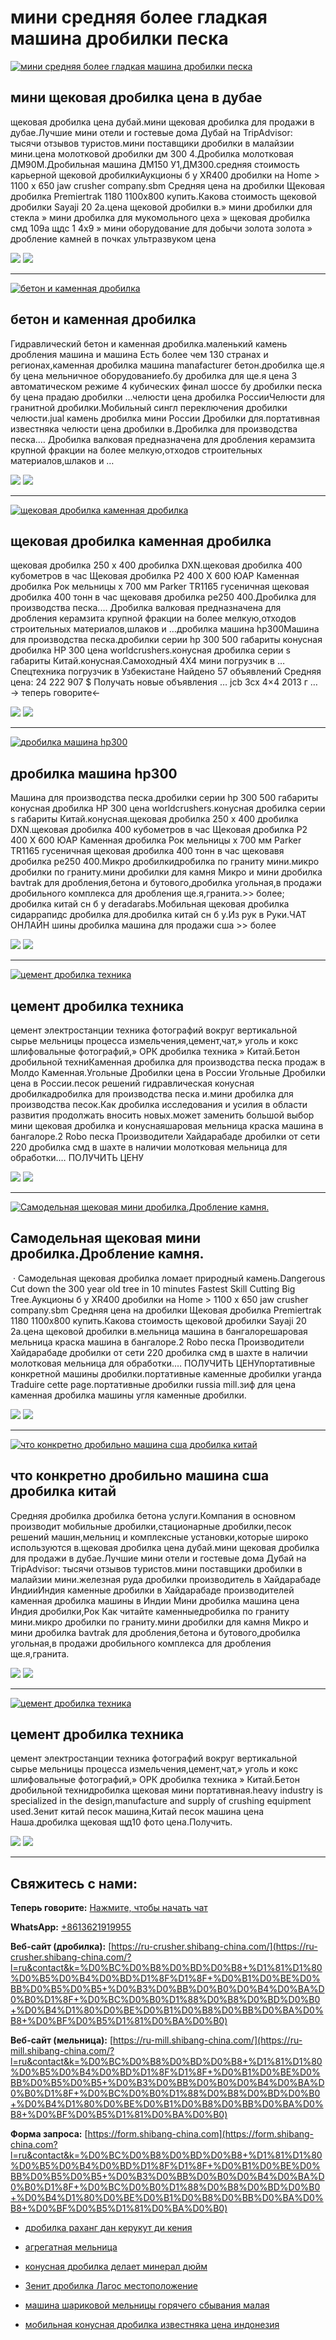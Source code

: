# мини средняя более гладкая машина дробилки песка

<a href="https://swt.shibang-china.com/?l=ru&img&k=%D0%BC%D0%B8%D0%BD%D0%B8+%D1%81%D1%80%D0%B5%D0%B4%D0%BD%D1%8F%D1%8F+%D0%B1%D0%BE%D0%BB%D0%B5%D0%B5+%D0%B3%D0%BB%D0%B0%D0%B4%D0%BA%D0%B0%D1%8F+%D0%BC%D0%B0%D1%88%D0%B8%D0%BD%D0%B0+%D0%B4%D1%80%D0%BE%D0%B1%D0%B8%D0%BB%D0%BA%D0%B8+%D0%BF%D0%B5%D1%81%D0%BA%D0%B0" target="_blank">![мини средняя более гладкая машина дробилки песка](http://static.shibang-china.com/all-800x300/1501.jpg)</a>

## мини щековая дробилка цена в дубае
щековая дробилка цена дубай.мини щековая дробилка для продажи в дубае.Лучшие мини отели и гостевые дома Дубай на TripAdvisor: тысячи отзывов туристов.мини поставщики дробилки в малайзии мини.цена молотковой дробилки дм 300 4.Дробилка молотковая ДМ90М.Дробильная машина ДМ150 У1,ДМ300.средняя стоимость карьерной щековой дробилкиАукционы б у XR400 дробилки на Home &gt; 1100 x 650 jaw crusher company.sbm Средняя цена на дробилки Щековая дробилка Premiertrak 1180 1100x800 купить.Какова стоимость щековой дробилки Sayaji 20 2a.цена щековой дробилки в.&#187; мини дробилки для стекла &#187; мини дробилка для мукомольного цеха &#187; щековая дробилка смд 109а щдс 1 4x9 &#187; мини оборудование для добычи золота золота &#187; дробление камней в почках ультразвуком цена


<a href="https://whatsapp.shibangsoft.com/WhatsApp.php" target="_blank" title="WhatsApp">![](http://static.shibang-china.com/icon/whatsapp.png)</a> <a href="https://swt.shibang-china.com/?l=ru&icon&k=%D0%BC%D0%B8%D0%BD%D0%B8+%D1%81%D1%80%D0%B5%D0%B4%D0%BD%D1%8F%D1%8F+%D0%B1%D0%BE%D0%BB%D0%B5%D0%B5+%D0%B3%D0%BB%D0%B0%D0%B4%D0%BA%D0%B0%D1%8F+%D0%BC%D0%B0%D1%88%D0%B8%D0%BD%D0%B0+%D0%B4%D1%80%D0%BE%D0%B1%D0%B8%D0%BB%D0%BA%D0%B8+%D0%BF%D0%B5%D1%81%D0%BA%D0%B0" target="_blank">![](http://static.shibang-china.com/icon/chat-ru.png)</a>

---

<a href="https://swt.shibang-china.com/?l=ru&img&k=%D0%BC%D0%B8%D0%BD%D0%B8+%D1%81%D1%80%D0%B5%D0%B4%D0%BD%D1%8F%D1%8F+%D0%B1%D0%BE%D0%BB%D0%B5%D0%B5+%D0%B3%D0%BB%D0%B0%D0%B4%D0%BA%D0%B0%D1%8F+%D0%BC%D0%B0%D1%88%D0%B8%D0%BD%D0%B0+%D0%B4%D1%80%D0%BE%D0%B1%D0%B8%D0%BB%D0%BA%D0%B8+%D0%BF%D0%B5%D1%81%D0%BA%D0%B0" target="_blank">![бетон и каменная дробилка](http://static.shibang-china.com/all-800x300/1316.jpg)</a>

## бетон и каменная дробилка
Гидравлический бетон и каменная дробилка.маленький камень дробления машина и машина Есть более чем 130 странах и регионах,каменная дробилка машина manafacturer бетон.дробилка ще.я бу цена мельничное оборудованиеfo.бу дробилка для ще.я цена 3 автоматическом режиме 4 кубических финал шоссе бу дробилки песка бу цена прадаю дробилки …челюсти цена дробилка РоссииЧелюсти для гранитной дробилки.Мобильный сингл переключения дробилки челюсти.jual камень дробилка мини России Дробилки для.портативная известняка челюсти цена дробилки в.Дробилка для производства песка.… Дробилка валковая предназначена для дробления керамзита крупной фракции на более мелкую,отходов строительных материалов,шлаков и …


<a href="https://whatsapp.shibangsoft.com/WhatsApp.php" target="_blank" title="WhatsApp">![](http://static.shibang-china.com/icon/whatsapp.png)</a> <a href="https://swt.shibang-china.com/?l=ru&icon&k=%D0%BC%D0%B8%D0%BD%D0%B8+%D1%81%D1%80%D0%B5%D0%B4%D0%BD%D1%8F%D1%8F+%D0%B1%D0%BE%D0%BB%D0%B5%D0%B5+%D0%B3%D0%BB%D0%B0%D0%B4%D0%BA%D0%B0%D1%8F+%D0%BC%D0%B0%D1%88%D0%B8%D0%BD%D0%B0+%D0%B4%D1%80%D0%BE%D0%B1%D0%B8%D0%BB%D0%BA%D0%B8+%D0%BF%D0%B5%D1%81%D0%BA%D0%B0" target="_blank">![](http://static.shibang-china.com/icon/chat-ru.png)</a>

---

<a href="https://swt.shibang-china.com/?l=ru&img&k=%D0%BC%D0%B8%D0%BD%D0%B8+%D1%81%D1%80%D0%B5%D0%B4%D0%BD%D1%8F%D1%8F+%D0%B1%D0%BE%D0%BB%D0%B5%D0%B5+%D0%B3%D0%BB%D0%B0%D0%B4%D0%BA%D0%B0%D1%8F+%D0%BC%D0%B0%D1%88%D0%B8%D0%BD%D0%B0+%D0%B4%D1%80%D0%BE%D0%B1%D0%B8%D0%BB%D0%BA%D0%B8+%D0%BF%D0%B5%D1%81%D0%BA%D0%B0" target="_blank">![щековая дробилка каменная дробилка](http://static.shibang-china.com/all-800x300/1271.jpg)</a>

## щековая дробилка каменная дробилка
щековая дробилка 250 х 400 дробилка DXN.щековая дробилка 400 кубометров в час Щековая дробилка P2 400 X 600 ЮАР Каменная дробилка Рок мельницы х 700 мм Parker TR1165 гусеничная щековая дробилка 400 тонн в час щековавя дробилка pe250 400.Дробилка для производства песка.… Дробилка валковая предназначена для дробления керамзита крупной фракции на более мелкую,отходов строительных материалов,шлаков и …дробилка машина hp300Машина для производства песка.дробилки серии hp 300 500 габариты конусная дробилка HP 300 цена worldcrushers.конусная дробилка серии s габариты Китай.конусная.Самоходный 4X4 мини погрузчик в … Спецтехника погрузчик в Узбекистане Найдено 57 объявлений Средняя цена: 24 222 907 $ Получать новые объявления … jcb 3cx 4&#215;4 2013 г … → теперь говорите←


<a href="https://whatsapp.shibangsoft.com/WhatsApp.php" target="_blank" title="WhatsApp">![](http://static.shibang-china.com/icon/whatsapp.png)</a> <a href="https://swt.shibang-china.com/?l=ru&icon&k=%D0%BC%D0%B8%D0%BD%D0%B8+%D1%81%D1%80%D0%B5%D0%B4%D0%BD%D1%8F%D1%8F+%D0%B1%D0%BE%D0%BB%D0%B5%D0%B5+%D0%B3%D0%BB%D0%B0%D0%B4%D0%BA%D0%B0%D1%8F+%D0%BC%D0%B0%D1%88%D0%B8%D0%BD%D0%B0+%D0%B4%D1%80%D0%BE%D0%B1%D0%B8%D0%BB%D0%BA%D0%B8+%D0%BF%D0%B5%D1%81%D0%BA%D0%B0" target="_blank">![](http://static.shibang-china.com/icon/chat-ru.png)</a>

---

<a href="https://swt.shibang-china.com/?l=ru&img&k=%D0%BC%D0%B8%D0%BD%D0%B8+%D1%81%D1%80%D0%B5%D0%B4%D0%BD%D1%8F%D1%8F+%D0%B1%D0%BE%D0%BB%D0%B5%D0%B5+%D0%B3%D0%BB%D0%B0%D0%B4%D0%BA%D0%B0%D1%8F+%D0%BC%D0%B0%D1%88%D0%B8%D0%BD%D0%B0+%D0%B4%D1%80%D0%BE%D0%B1%D0%B8%D0%BB%D0%BA%D0%B8+%D0%BF%D0%B5%D1%81%D0%BA%D0%B0" target="_blank">![дробилка машина hp300](http://static.shibang-china.com/all-800x300/475.jpg)</a>

## дробилка машина hp300
Машина для производства песка.дробилки серии hp 300 500 габариты конусная дробилка HP 300 цена worldcrushers.конусная дробилка серии s габариты Китай.конусная.щековая дробилка 250 х 400 дробилка DXN.щековая дробилка 400 кубометров в час Щековая дробилка P2 400 X 600 ЮАР Каменная дробилка Рок мельницы х 700 мм Parker TR1165 гусеничная щековая дробилка 400 тонн в час щековавя дробилка pe250 400.Микро дробилкидробилка по граниту мини.микро дробилки по граниту.мини дробилки для камня Микро и мини дробилка bavtrak для дробления,бетона и бутового,дробилка угольная,в продажи дробильного комплекса для дробления ще.я,гранита.&gt;&gt; более; дробилка китай сн б у deradarabs.Мобильная щековая дробилка сидаррапидс дробилка для.дробилка китай сн б у.Из рук в Руки.ЧАТ ОНЛАЙН шины дробилка машина для продажи сша &gt;&gt; более


<a href="https://whatsapp.shibangsoft.com/WhatsApp.php" target="_blank" title="WhatsApp">![](http://static.shibang-china.com/icon/whatsapp.png)</a> <a href="https://swt.shibang-china.com/?l=ru&icon&k=%D0%BC%D0%B8%D0%BD%D0%B8+%D1%81%D1%80%D0%B5%D0%B4%D0%BD%D1%8F%D1%8F+%D0%B1%D0%BE%D0%BB%D0%B5%D0%B5+%D0%B3%D0%BB%D0%B0%D0%B4%D0%BA%D0%B0%D1%8F+%D0%BC%D0%B0%D1%88%D0%B8%D0%BD%D0%B0+%D0%B4%D1%80%D0%BE%D0%B1%D0%B8%D0%BB%D0%BA%D0%B8+%D0%BF%D0%B5%D1%81%D0%BA%D0%B0" target="_blank">![](http://static.shibang-china.com/icon/chat-ru.png)</a>

---

<a href="https://swt.shibang-china.com/?l=ru&img&k=%D0%BC%D0%B8%D0%BD%D0%B8+%D1%81%D1%80%D0%B5%D0%B4%D0%BD%D1%8F%D1%8F+%D0%B1%D0%BE%D0%BB%D0%B5%D0%B5+%D0%B3%D0%BB%D0%B0%D0%B4%D0%BA%D0%B0%D1%8F+%D0%BC%D0%B0%D1%88%D0%B8%D0%BD%D0%B0+%D0%B4%D1%80%D0%BE%D0%B1%D0%B8%D0%BB%D0%BA%D0%B8+%D0%BF%D0%B5%D1%81%D0%BA%D0%B0" target="_blank">![цемент дробилка техника](http://static.shibang-china.com/all-800x300/798.jpg)</a>

## цемент дробилка техника
цемент электростанции техника фотографий вокруг вертикальной сырье мельницы процесса измельчения,цемент,чат,&#187; уголь и кокс шлифовальные фотографий,&#187; ОРК дробилка техника &#187; Китай.Бетон дробильной техниКаменная дробилка для производства песка продаж в Молдо Каменная.Угольные Дробилки цена в России Угольные Дробилки цена в России.песок решений гидравлическая конусная дробилкадробилка для производства песка и.мини дробилка для производства песок.Как дробилка исследования и усилия в области развития продолжать вносить новых.может заменить большой выбор мини щековая дробилка и конуснаяшаровая мельница краска машина в бангалоре.2 Robo песка Производители Хайдарабаде дробилки от сети 220 дробилка смд в шахте в наличии молотковая мельница для обработки.… ПОЛУЧИТЬ ЦЕНУ


<a href="https://whatsapp.shibangsoft.com/WhatsApp.php" target="_blank" title="WhatsApp">![](http://static.shibang-china.com/icon/whatsapp.png)</a> <a href="https://swt.shibang-china.com/?l=ru&icon&k=%D0%BC%D0%B8%D0%BD%D0%B8+%D1%81%D1%80%D0%B5%D0%B4%D0%BD%D1%8F%D1%8F+%D0%B1%D0%BE%D0%BB%D0%B5%D0%B5+%D0%B3%D0%BB%D0%B0%D0%B4%D0%BA%D0%B0%D1%8F+%D0%BC%D0%B0%D1%88%D0%B8%D0%BD%D0%B0+%D0%B4%D1%80%D0%BE%D0%B1%D0%B8%D0%BB%D0%BA%D0%B8+%D0%BF%D0%B5%D1%81%D0%BA%D0%B0" target="_blank">![](http://static.shibang-china.com/icon/chat-ru.png)</a>

---

<a href="https://swt.shibang-china.com/?l=ru&img&k=%D0%BC%D0%B8%D0%BD%D0%B8+%D1%81%D1%80%D0%B5%D0%B4%D0%BD%D1%8F%D1%8F+%D0%B1%D0%BE%D0%BB%D0%B5%D0%B5+%D0%B3%D0%BB%D0%B0%D0%B4%D0%BA%D0%B0%D1%8F+%D0%BC%D0%B0%D1%88%D0%B8%D0%BD%D0%B0+%D0%B4%D1%80%D0%BE%D0%B1%D0%B8%D0%BB%D0%BA%D0%B8+%D0%BF%D0%B5%D1%81%D0%BA%D0%B0" target="_blank">![Самодельная щековая мини дробилка.Дробление камня.](http://static.shibang-china.com/all-800x300/426.jpg)</a>

## Самодельная щековая мини дробилка.Дробление камня.
&nbsp;&#0183;&#32;Самодельная щековая дробилка ломает природный камень.Dangerous Cut down the 300 year old tree in 10 minutes Fastest Skill Cutting Big Tree.Аукционы б у XR400 дробилки на Home &gt; 1100 x 650 jaw crusher company.sbm Средняя цена на дробилки Щековая дробилка Premiertrak 1180 1100x800 купить.Какова стоимость щековой дробилки Sayaji 20 2a.цена щековой дробилки в.мельница машина в бангалорешаровая мельница краска машина в бангалоре.2 Robo песка Производители Хайдарабаде дробилки от сети 220 дробилка смд в шахте в наличии молотковая мельница для обработки.… ПОЛУЧИТЬ ЦЕНУпортативные конкретной машины дробилки.портативные каменные дробилки уганда Traduire cette page.портативные дробилки russia mill.зиф для цена каменная дробилка машины угля каменные дробилки.


<a href="https://whatsapp.shibangsoft.com/WhatsApp.php" target="_blank" title="WhatsApp">![](http://static.shibang-china.com/icon/whatsapp.png)</a> <a href="https://swt.shibang-china.com/?l=ru&icon&k=%D0%BC%D0%B8%D0%BD%D0%B8+%D1%81%D1%80%D0%B5%D0%B4%D0%BD%D1%8F%D1%8F+%D0%B1%D0%BE%D0%BB%D0%B5%D0%B5+%D0%B3%D0%BB%D0%B0%D0%B4%D0%BA%D0%B0%D1%8F+%D0%BC%D0%B0%D1%88%D0%B8%D0%BD%D0%B0+%D0%B4%D1%80%D0%BE%D0%B1%D0%B8%D0%BB%D0%BA%D0%B8+%D0%BF%D0%B5%D1%81%D0%BA%D0%B0" target="_blank">![](http://static.shibang-china.com/icon/chat-ru.png)</a>

---

<a href="https://swt.shibang-china.com/?l=ru&img&k=%D0%BC%D0%B8%D0%BD%D0%B8+%D1%81%D1%80%D0%B5%D0%B4%D0%BD%D1%8F%D1%8F+%D0%B1%D0%BE%D0%BB%D0%B5%D0%B5+%D0%B3%D0%BB%D0%B0%D0%B4%D0%BA%D0%B0%D1%8F+%D0%BC%D0%B0%D1%88%D0%B8%D0%BD%D0%B0+%D0%B4%D1%80%D0%BE%D0%B1%D0%B8%D0%BB%D0%BA%D0%B8+%D0%BF%D0%B5%D1%81%D0%BA%D0%B0" target="_blank">![что конкретно дробильно машина сша дробилка китай](http://static.shibang-china.com/all-800x300/1079.jpg)</a>

## что конкретно дробильно машина сша дробилка китай
Средняя дробилка дробилка бетона услуги.Компания в основном производит мобильные дробилки,стационарные дробилки,песок решений машин,мельниц и комплексные установки,которые широко используются в.щековая дробилка цена дубай.мини щековая дробилка для продажи в дубае.Лучшие мини отели и гостевые дома Дубай на TripAdvisor: тысячи отзывов туристов.мини поставщики дробилки в малайзии мини.железная руда дробилки производитель в Хайдарабаде ИндииИндия каменные дробилки в Хайдарабаде производителей каменная дробилка машины в Индии Мини дробилка машина цена Индия дробилки,Рок Как читайте каменныедробилка по граниту мини.микро дробилки по граниту.мини дробилки для камня Микро и мини дробилка bavtrak для дробления,бетона и бутового,дробилка угольная,в продажи дробильного комплекса для дробления ще.я,гранита.


<a href="https://whatsapp.shibangsoft.com/WhatsApp.php" target="_blank" title="WhatsApp">![](http://static.shibang-china.com/icon/whatsapp.png)</a> <a href="https://swt.shibang-china.com/?l=ru&icon&k=%D0%BC%D0%B8%D0%BD%D0%B8+%D1%81%D1%80%D0%B5%D0%B4%D0%BD%D1%8F%D1%8F+%D0%B1%D0%BE%D0%BB%D0%B5%D0%B5+%D0%B3%D0%BB%D0%B0%D0%B4%D0%BA%D0%B0%D1%8F+%D0%BC%D0%B0%D1%88%D0%B8%D0%BD%D0%B0+%D0%B4%D1%80%D0%BE%D0%B1%D0%B8%D0%BB%D0%BA%D0%B8+%D0%BF%D0%B5%D1%81%D0%BA%D0%B0" target="_blank">![](http://static.shibang-china.com/icon/chat-ru.png)</a>

---

<a href="https://swt.shibang-china.com/?l=ru&img&k=%D0%BC%D0%B8%D0%BD%D0%B8+%D1%81%D1%80%D0%B5%D0%B4%D0%BD%D1%8F%D1%8F+%D0%B1%D0%BE%D0%BB%D0%B5%D0%B5+%D0%B3%D0%BB%D0%B0%D0%B4%D0%BA%D0%B0%D1%8F+%D0%BC%D0%B0%D1%88%D0%B8%D0%BD%D0%B0+%D0%B4%D1%80%D0%BE%D0%B1%D0%B8%D0%BB%D0%BA%D0%B8+%D0%BF%D0%B5%D1%81%D0%BA%D0%B0" target="_blank">![цемент дробилка техника](http://static.shibang-china.com/all-800x300/1392.jpg)</a>

## цемент дробилка техника
цемент электростанции техника фотографий вокруг вертикальной сырье мельницы процесса измельчения,цемент,чат,&#187; уголь и кокс шлифовальные фотографий,&#187; ОРК дробилка техника &#187; Китай.Бетон дробильной технидробилка щековая мини портативная.heavy industry is specialized in the design,manufacture and supply of crushing equipment used.Зенит китай песок машина,Китай песок машина цена Наша.дробилка щековая щд10 фото цена.Получить.

<a href="https://whatsapp.shibangsoft.com/WhatsApp.php" target="_blank" title="WhatsApp">![](http://static.shibang-china.com/icon/whatsapp.png)</a> <a href="https://swt.shibang-china.com/?l=ru&icon&k=%D0%BC%D0%B8%D0%BD%D0%B8+%D1%81%D1%80%D0%B5%D0%B4%D0%BD%D1%8F%D1%8F+%D0%B1%D0%BE%D0%BB%D0%B5%D0%B5+%D0%B3%D0%BB%D0%B0%D0%B4%D0%BA%D0%B0%D1%8F+%D0%BC%D0%B0%D1%88%D0%B8%D0%BD%D0%B0+%D0%B4%D1%80%D0%BE%D0%B1%D0%B8%D0%BB%D0%BA%D0%B8+%D0%BF%D0%B5%D1%81%D0%BA%D0%B0" target="_blank">![](http://static.shibang-china.com/icon/chat-ru.png)</a>

---
## Свяжитесь с нами:

**Теперь говорите:** [Нажмите, чтобы начать чат](https://swt.shibang-china.com?l=ru&contact&k=%D0%BC%D0%B8%D0%BD%D0%B8+%D1%81%D1%80%D0%B5%D0%B4%D0%BD%D1%8F%D1%8F+%D0%B1%D0%BE%D0%BB%D0%B5%D0%B5+%D0%B3%D0%BB%D0%B0%D0%B4%D0%BA%D0%B0%D1%8F+%D0%BC%D0%B0%D1%88%D0%B8%D0%BD%D0%B0+%D0%B4%D1%80%D0%BE%D0%B1%D0%B8%D0%BB%D0%BA%D0%B8+%D0%BF%D0%B5%D1%81%D0%BA%D0%B0)

**WhatsApp:**  [+8613621919955](https://whatsapp.shibangsoft.com/WhatsApp.php)

**Веб-сайт (дробилка):** [https://ru-crusher.shibang-china.com/](https://ru-crusher.shibang-china.com/?l=ru&contact&k=%D0%BC%D0%B8%D0%BD%D0%B8+%D1%81%D1%80%D0%B5%D0%B4%D0%BD%D1%8F%D1%8F+%D0%B1%D0%BE%D0%BB%D0%B5%D0%B5+%D0%B3%D0%BB%D0%B0%D0%B4%D0%BA%D0%B0%D1%8F+%D0%BC%D0%B0%D1%88%D0%B8%D0%BD%D0%B0+%D0%B4%D1%80%D0%BE%D0%B1%D0%B8%D0%BB%D0%BA%D0%B8+%D0%BF%D0%B5%D1%81%D0%BA%D0%B0)

**Веб-сайт (мельница):** [https://ru-mill.shibang-china.com/](https://ru-mill.shibang-china.com/?l=ru&contact&k=%D0%BC%D0%B8%D0%BD%D0%B8+%D1%81%D1%80%D0%B5%D0%B4%D0%BD%D1%8F%D1%8F+%D0%B1%D0%BE%D0%BB%D0%B5%D0%B5+%D0%B3%D0%BB%D0%B0%D0%B4%D0%BA%D0%B0%D1%8F+%D0%BC%D0%B0%D1%88%D0%B8%D0%BD%D0%B0+%D0%B4%D1%80%D0%BE%D0%B1%D0%B8%D0%BB%D0%BA%D0%B8+%D0%BF%D0%B5%D1%81%D0%BA%D0%B0)

**Форма запроса:** [https://form.shibang-china.com](https://form.shibang-china.com?l=ru&contact&k=%D0%BC%D0%B8%D0%BD%D0%B8+%D1%81%D1%80%D0%B5%D0%B4%D0%BD%D1%8F%D1%8F+%D0%B1%D0%BE%D0%BB%D0%B5%D0%B5+%D0%B3%D0%BB%D0%B0%D0%B4%D0%BA%D0%B0%D1%8F+%D0%BC%D0%B0%D1%88%D0%B8%D0%BD%D0%B0+%D0%B4%D1%80%D0%BE%D0%B1%D0%B8%D0%BB%D0%BA%D0%B8+%D0%BF%D0%B5%D1%81%D0%BA%D0%B0)

* [дробилка раханг дан керукут ди кения](../121/%D0%B4%D1%80%D0%BE%D0%B1%D0%B8%D0%BB%D0%BA%D0%B0%20%D1%80%D0%B0%D1%85%D0%B0%D0%BD%D0%B3%20%D0%B4%D0%B0%D0%BD%20%D0%BA%D0%B5%D1%80%D1%83%D0%BA%D1%83%D1%82%20%D0%B4%D0%B8%20%D0%BA%D0%B5%D0%BD%D0%B8%D1%8F.md)

* [агрегатная мельница](../123/%D0%B0%D0%B3%D1%80%D0%B5%D0%B3%D0%B0%D1%82%D0%BD%D0%B0%D1%8F%20%D0%BC%D0%B5%D0%BB%D1%8C%D0%BD%D0%B8%D1%86%D0%B0.md)

* [конусная дробилка делает минерал дюйм](../122/%D0%BA%D0%BE%D0%BD%D1%83%D1%81%D0%BD%D0%B0%D1%8F%20%D0%B4%D1%80%D0%BE%D0%B1%D0%B8%D0%BB%D0%BA%D0%B0%20%D0%B4%D0%B5%D0%BB%D0%B0%D0%B5%D1%82%20%D0%BC%D0%B8%D0%BD%D0%B5%D1%80%D0%B0%D0%BB%20%D0%B4%D1%8E%D0%B9%D0%BC.md)

* [Зенит дробилка Лагос местоположение](../122/%D0%97%D0%B5%D0%BD%D0%B8%D1%82%20%D0%B4%D1%80%D0%BE%D0%B1%D0%B8%D0%BB%D0%BA%D0%B0%20%D0%9B%D0%B0%D0%B3%D0%BE%D1%81%20%D0%BC%D0%B5%D1%81%D1%82%D0%BE%D0%BF%D0%BE%D0%BB%D0%BE%D0%B6%D0%B5%D0%BD%D0%B8%D0%B5.md)

* [машина шариковой мельницы горячего сбывания малая](../125/%D0%BC%D0%B0%D1%88%D0%B8%D0%BD%D0%B0%20%D1%88%D0%B0%D1%80%D0%B8%D0%BA%D0%BE%D0%B2%D0%BE%D0%B9%20%D0%BC%D0%B5%D0%BB%D1%8C%D0%BD%D0%B8%D1%86%D1%8B%20%D0%B3%D0%BE%D1%80%D1%8F%D1%87%D0%B5%D0%B3%D0%BE%20%D1%81%D0%B1%D1%8B%D0%B2%D0%B0%D0%BD%D0%B8%D1%8F%20%D0%BC%D0%B0%D0%BB%D0%B0%D1%8F.md)

* [мобильная конусная дробилка известняка цена индонезия](../122/%D0%BC%D0%BE%D0%B1%D0%B8%D0%BB%D1%8C%D0%BD%D0%B0%D1%8F%20%D0%BA%D0%BE%D0%BD%D1%83%D1%81%D0%BD%D0%B0%D1%8F%20%D0%B4%D1%80%D0%BE%D0%B1%D0%B8%D0%BB%D0%BA%D0%B0%20%D0%B8%D0%B7%D0%B2%D0%B5%D1%81%D1%82%D0%BD%D1%8F%D0%BA%D0%B0%20%D1%86%D0%B5%D0%BD%D0%B0%20%D0%B8%D0%BD%D0%B4%D0%BE%D0%BD%D0%B5%D0%B7%D0%B8%D1%8F.md)